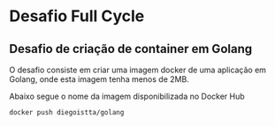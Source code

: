# Desafio Full Cycle

## Desafio de criação de container em Golang
O desafio consiste em criar uma imagem docker de uma aplicação em Golang, onde esta imagem tenha menos de 2MB.

Abaixo segue o nome da imagem disponibilizada no Docker Hub

````
docker push diegoistta/golang
````